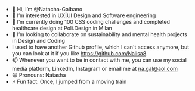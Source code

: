 - 👋 Hi, I’m @Natacha-Galbano
- 👀 I’m interested in UX|UI Design and Software engineering
- 🌱 I’m currently doing 100 CSS coding challenges  and completed healthcare design at Poli.Design in Milan
- 💞️ I’m looking to collaborate on sustainability and mental health projects in Design and Coding
- I used to have another Github profile, which I can't access anymore, but you can look at it if you  like https://github.com/Nalisa8.
- 📫 Whenever you want to be in contact with me, you can use my social media platform, LinkedIn, Instagram or email me at na.gal@aol.com
- 😄 Pronouns: Natasha
- ⚡ Fun fact: Once, I jumped from a moving train

<!---
Natacha-Galbano/Natacha-Galbano is a ✨ special ✨ repository because its `README.md` (this file) appears on your GitHub profile.
You can click the Preview link to take a look at your changes.
--->
